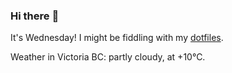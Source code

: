 ### Hi there :wave:

It's Wednesday! I might be fiddling with my [dotfiles](https://github.com/bewuethr/dotfiles).

Weather in Victoria BC: partly cloudy, at +10°C.
